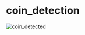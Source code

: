# coin_detection
![coin_detected](https://user-images.githubusercontent.com/49837286/108222106-7cd30200-715e-11eb-8e8b-4b15e91fb2d6.png)
